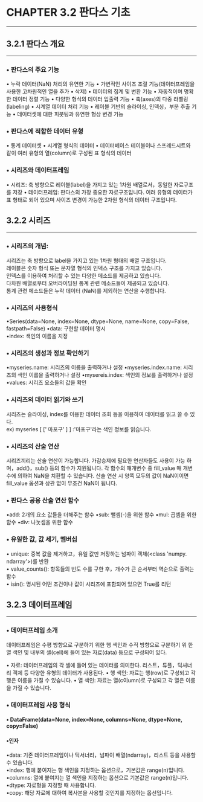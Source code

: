 # CHAPTER 3.2 판다스 기초
-------
## 3.2.1 판다스 개요
-----------

### • 판다스의 주요 기능

• 누락 데이터(NaN) 처리의 유연한 기능
• 가변적인 사이즈 조절 기능(데이터프레임을 사용한 고차원적인 열을 추가 • 삭제)
• 데이터의 집계 및 변환 기능
• 자동적이며 명확한 데이터 정렬 기능
• 다양한 형식의 데이터 입출력 기능
• 축(axes)의 다중 라벨링(labeling)
• 시계열 데이터 처리 기능
• 레이블 기반의 슬라이싱, 인덱싱，부분 추출 기능
• 데이터셋에 대한 피봇팅과 유연한 형상 변경 기능

### • 판다스에 적합한 데이터 유형

• 통계 데이터셋
• 시계열 형식의 데이터
• 데이터베이스 테이블이나 스프레드시트와 같이 여러 유형의 열(column)로 구성된 표 형식의 데이터

### • 시리즈와 데이터프레임

 • 시리즈: 축 방향으로 레이블(label)을 가지고 있는 1차원 배열로서，동일한 자료구조를 저장
 • 데이터프레임: 판다스의 가장 중요한 자료구조입니다. 여러 유형의 데이터가 표 형태로 되어 있으며 사이즈
변경이 가능한 2차원 형식의 데이터 구조입니다.  


## 3.2.2 시리즈
-----------
### • 시리즈의 개념:
시리즈는 축 방향으로 label을 가지고 있는 1차원 형태의 배열 구조입니다.    
레이블은 숫자 형식 또는 문자열 형식의 인덱스 구조를 가지고 있습니다.     
인덱스를 이용하여 처리할 수 있는 다양한 메소드를 제공하고 있습니다.     
다차원 배열로부터 오버라이딩된 통계 관련 메소드들이 제공되고 있습니다.      
통계 관련 메소드들은 누락 데이터 (NaN)를 제외하는 연산을 수행합니다.     

### • 시리즈의 사용형식
•Series(data=None, index=None, dtype=None, name=None, copy=False,
fastpath=False)
•data: 구현할 데이터 명시   
•index: 색인의 이름을 지정   

### • 시리즈의 생성과 정보 확인하기
•myseries.name: 시리즈의 이름을 출력하거나 설정
•myseries.index.name: 시리즈의 색인 이름을 출력하거나 설정
•mysereis.index: 색인의 정보를 출력하거나 설정
•values: 시리즈 요소들의 값을 확인   

### • 시리즈의 데이터 읽기와 쓰기  
시리즈는 슬라이싱, index를 이용한 데이터 조회 등을 이용하여 데이터를 읽고 쓸 수 있다.   
ex) myseries [ [' 마포구' ] ] :'마포구'라는 색인 정보를 읽습니다.   

### • 시리즈의 산술 연산   
시리즈끼리는 산술 연산이 가능합니다. 가감승제에 필요한 연산자들도 사용이 가능
하며，add()，sub() 등의 함수가 지원됩니다. 각 함수의 매개변수 중 fill_value 매
개변수에 의하여 NaN을 치환할 수 있습니다. 산술 연산 시 양쪽 모두의 값이 NaN이이면
fill_value 옵션과 상관 없이 무조건 NaN이 됩니다.   

### • 판다스 공용 산술 연산 함수   
•add: 2개의 요소 값들을 더해주는 함수
•sub: 뺄셈(-)을 위한 함수
•mul: 곱셈을 위한 함수
•div: 나눗셈을 위한 함수   

### • 유일한 값, 값 세기, 멤버십   
• unique: 중복 값을 제거하고，유일 값만 저장하는 넘파이 객체(<class 'numpy. ndarray'>)를 반환   
• value_counts(): 항목들의 빈도 수를 구한 후，개수가 큰 순서부터 역순으로 출력는 함수   
• isin(): 명시된 어떤 조건이나 값이 시리즈에 포함되어 있으면 True를 리턴   


## 3.2.3 데이터프레임
-----------   

### • 데이터프레임 소개   

데이터프레임은 수평 방향으로 구분하기 위한 행 색인과 수직 방향으로 구분하기 위
한 열 색인 및 내부의 셀(cell)에 들어 있는 자료(data) 둥으로 구성되어 있다.   

• 자료: 데이터프레임의 각 셀에 들어 있는 데이터를 의미한다. 리스트，튜플，딕셔너리 객체 등 다양한 유형의 데이터가 사용된다.
• 행 색인: 자료는 행(row)로 구성되고 각 행은 이름을 가질 수 있습니다.
• 열 색인: 자료는 열(c이umn)로 구성되고 각 열은 이름을 가질 수 있습니다.   

### • 데이터프레임 사용 형식   
#### • DataFrame(data=None, index=None, columns=None, dtype=None, copy=False)   
#### •인자
•data: 기존 데이터프레임이나 딕서너리，넘파이 배열(ndarray)，리스트 등을 사용할 수 있습니다.   
•index: 행에 붙여지는 행 색인을 지정하는 옵션으로，기본값은 range(n)입니다.
•columns: 열에 붙여지는 열 색인을 지정하는 옵션으로 기본값은 range(n)입니다.
•dtype: 자료형을 지정할 때 사용합니다.   
•copy: 해당 자료에 대하여 복사본을 사용할 것인지를 지정하는 옵선입니다.   




